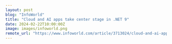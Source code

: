 ```yaml
---
layout: post
blog: "InfoWorld"
title: "Cloud and AI apps take center stage in .NET 9"
date: 2024-02-22T10:00:00Z
image: images/infoworld.png
remote_url: "https://www.infoworld.com/article/3713024/cloud-and-ai-apps-take-center-stage-in-net-9.html#tk.rss_applicationdevelopment"
---
```

